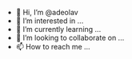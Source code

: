- 👋 Hi, I’m @adeolav
- 👀 I’m interested in ...
- 🌱 I’m currently learning ...
- 💞️ I’m looking to collaborate on ...
- 📫 How to reach me ...

<!---
adeolav/adeolav is a ✨ special ✨ repository because its `README.md` (this file) appears on your GitHub profile.
You can click the Preview link to take a look at your changes.
--->
